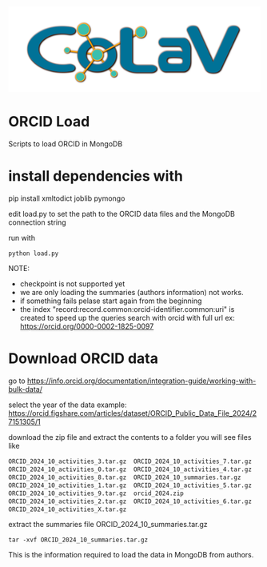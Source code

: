 <img src="https://raw.githubusercontent.com/colav/colav.github.io/master/img/Logo.png"/>

# ORCID Load
Scripts to load ORCID in MongoDB

# install dependencies with 
pip install xmltodict joblib pymongo


edit load.py to set the path to the ORCID data files and the MongoDB connection string

run with
``` 
python load.py
``` 

NOTE:

* checkpoint is not supported yet
* we are only loading the summaries (authors information) not works.
* if something fails pelase start again from the beginning
* the index "record:record.common:orcid-identifier.common:uri" is created to speed up the queries search with orcid with full url ex: https://orcid.org/0000-0002-1825-0097

# Download ORCID data

go to https://info.orcid.org/documentation/integration-guide/working-with-bulk-data/

select the year of the data example: https://orcid.figshare.com/articles/dataset/ORCID_Public_Data_File_2024/27151305/1

download the zip file and extract the contents to a folder
you will see files like 
```
ORCID_2024_10_activities_3.tar.gz  ORCID_2024_10_activities_7.tar.gz  
ORCID_2024_10_activities_0.tar.gz  ORCID_2024_10_activities_4.tar.gz  ORCID_2024_10_activities_8.tar.gz  ORCID_2024_10_summaries.tar.gz
ORCID_2024_10_activities_1.tar.gz  ORCID_2024_10_activities_5.tar.gz  ORCID_2024_10_activities_9.tar.gz  orcid_2024.zip
ORCID_2024_10_activities_2.tar.gz  ORCID_2024_10_activities_6.tar.gz  ORCID_2024_10_activities_X.tar.gz  
```

extract the summaries file ORCID_2024_10_summaries.tar.gz

```
tar -xvf ORCID_2024_10_summaries.tar.gz
```

This is the information required to load the data in MongoDB from authors.

